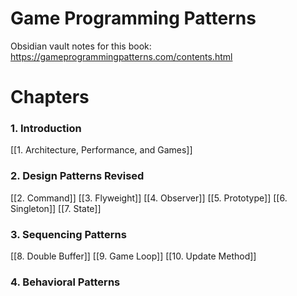 # Game Programming Patterns

Obsidian vault notes for this book:
https://gameprogrammingpatterns.com/contents.html

# Chapters
### 1. Introduction
[[1. Architecture, Performance, and Games]]

### 2. Design Patterns Revised
[[2. Command]]
[[3. Flyweight]]
[[4. Observer]]
[[5. Prototype]]
[[6. Singleton]]
[[7. State]]

### 3. Sequencing Patterns
[[8. Double Buffer]]
[[9. Game Loop]]
[[10. Update Method]]

### 4. Behavioral Patterns
